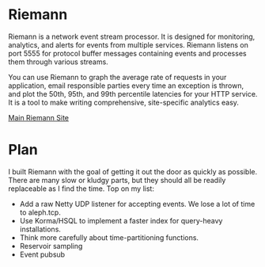 Riemann
=======

Riemann is a network event stream processor. It is designed for monitoring,
analytics, and alerts for events from multiple services. Riemann listens on
port 5555 for protocol buffer messages containing events and processes them
through various streams.

You can use Riemann to graph the average rate of requests in your application,
email responsible parties every time an exception is thrown, and plot the 50th,
95th, and 99th percentile latencies for your HTTP service. It is a tool to make
writing comprehensive, site-specific analytics easy.

[Main Riemann Site](http://aphyr.github.com/riemann/)<br />

Plan
====

I built Riemann with the goal of getting it out the door as quickly as
possible. There are many slow or kludgy parts, but they should all be readily
replaceable as I find the time. Top on my list:

- Add a raw Netty UDP listener for accepting events. We lose a lot of time to
aleph.tcp.
- Use Korma/HSQL to implement a faster index for query-heavy installations.
- Think more carefully about time-partitioning functions.
- Reservoir sampling
- Event pubsub
